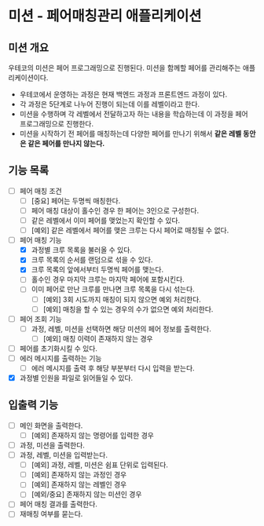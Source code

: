 # 미션 - 페어매칭관리 애플리케이션

## 미션 개요

우테코의 미션은 페어 프로그래밍으로 진행된다.
미션을 함께할 페어를 관리해주는 애플리케이션이다.

- 우테코에서 운영하는 과정은 현재 백엔드 과정과 프론트엔드 과정이 있다.
- 각 과정은 5단계로 나누어 진행이 되는데 이를 레벨이라고 한다.
- 미션을 수행하며 각 레벨에서 전달하고자 하는 내용을 학습하는데 이 과정을 페어 프로그래밍으로 진행한다.
- 미션을 시작하기 전 페어를 매칭하는데 다양한 페어를 만나기 위해서 **같은 레벨 동안은 같은 페어를 만나지 않는다.**

## 기능 목록

- [ ] 페어 매칭 조건
    - [ ] [중요] 페어는 두명씩 매칭한다.
    - [ ] 페어 매칭 대상이 홀수인 경우 한 페어는 3인으로 구성한다.
    - [ ] 같은 레벨에서 이미 페어를 맺었는지 확인할 수 있다.
    - [ ] [예외] 같은 레벨에서 페어를 맺은 크루는 다시 페어로 매칭될 수 없다.
- [ ] 페어 매칭 기능
    - [x] 과정별 크루 목록을 불러올 수 있다.
    - [x] 크루 목록의 순서를 랜덤으로 섞을 수 있다.
    - [x] 크루 목록의 앞에서부터 두명씩 페어를 맺는다.
    - [ ] 홀수인 경우 마지막 크루는 마지막 페어에 포함시킨다.
    - [ ] 이미 페어로 만난 크루를 만나면 크루 목록을 다시 섞는다.
        - [ ] [예외] 3회 시도까지 매칭이 되지 않으면 예외 처리한다.
        - [ ] [예외] 매칭을 할 수 있는 경우의 수가 없으면 예외 처리한다.
- [ ] 페어 조회 기능
    - [ ] 과정, 레벨, 미션을 선택하면 해당 미션의 페어 정보를 출력한다.
        - [ ] [예외] 매칭 이력이 존재하지 않는 경우
- [ ] 페어를 초기화시킬 수 있다.
- [ ] 에러 메시지를 출력하는 기능
    - [ ] 에러 메시지를 출력 후 해당 부분부터 다시 입력을 받는다.
- [x] 과정별 인원을 파일로 읽어들일 수 있다.

## 입출력 기능

- [ ] 메인 화면을 출력한다.
    - [ ] [예외] 존재하지 않는 명령어를 입력한 경우
- [ ] 과정, 미션을 출력한다.
- [ ] 과정, 레벨, 미션을 입력받는다.
    - [ ] [예외] 과정, 레벨, 미션은 쉼표 단위로 입력된다.
    - [ ] [예외] 존재하지 않는 과정인 경우
    - [ ] [예외] 존재하지 않는 레벨인 경우
    - [ ] [예외/중요] 존재하지 않는 미션인 경우
- [ ] 페어 매칭 결과를 출력한다.
- [ ] 재매칭 여부를 묻는다.
